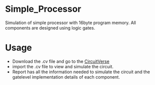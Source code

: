 # Simple_Processor
Simulation of simple processor with 16byte program memory. All components are designed using logic gates.
# Usage
* Download the .cv file and go to the [CircuitVerse](https://circuitverse.org/)
* import the .cv file to view and simulate the circuit.
* Report has all the information needed to simulate the circuit and the gatelevel implementation details of each component.
